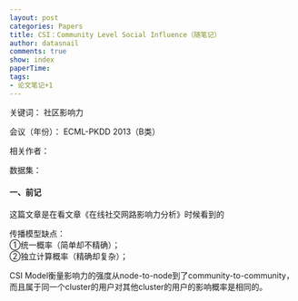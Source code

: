 ```yaml
---
layout: post
categories: Papers
title: CSI：Community Level Social Influence（随笔记）
author: datasnail
comments: true
show: index
paperTime:
tags:
- 论文笔记+1
---
```


关键词： 社区影响力

会议（年份）： ECML-PKDD 2013（B类）

相关作者：

数据集：

#### **一、前记**
这篇文章是在看文章《在线社交网路影响力分析》时候看到的



传播模型缺点：<br>
①统一概率（简单却不精确）；<br>
②独立计算概率（精确却复杂）；

CSI Model衡量影响力的强度从node-to-node到了community-to-community，而且属于同一个cluster的用户对其他cluster的用户的影响概率是相同的。

